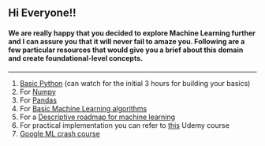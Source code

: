 ## Hi Everyone!!

#### We are really happy that you decided to explore Machine Learning further and I can assure you that it will never fail to amaze you. Following are a few particular resources that would give you a brief about this domain and create foundational-level concepts.
---

1. [Basic Python](https://www.youtube.com/watch?v=rfscVS0vtbw) (can watch for the initial 3 hours for building your basics)
2. For [Numpy](https://numpy.org/devdocs/user/absolute_beginners.html)
3. For [Pandas](https://pandas.pydata.org/docs/getting_started/index.html#getting-started)
4. For [Basic Machine Learning algorithms](https://www.youtube.com/playlist?list=PLkDaE6sCZn6FNC6YRfRQc_FbeQrF8BwGI)
5. For a [Descriptive roadmap for machine learning](https://youtube.com/playlist?list=PLZoTAELRMXVPBTrWtJkn3wWQxZkmTXGwe&si=2pQgu9UQ70PidLfA)
6. For practical implementation you can refer to [this](https://www.udemy.com/course/machinelearning) Udemy course
7. [Google ML crash course](https://developers.google.com/machine-learning/crash-course/)
